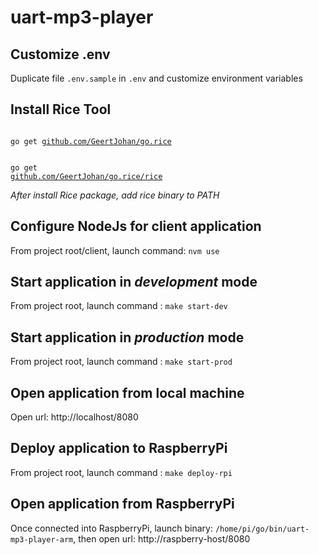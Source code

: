 # uart-mp3-player

## Customize .env
Duplicate file <code>.env.sample</code> in <code>.env</code> and customize environment variables

## Install Rice Tool

<code>
go get <a href="github.com/GeertJohan/go.rice">github.com/GeertJohan/go.rice</a>

go get <a href="github.com/GeertJohan/go.rice/rice">github.com/GeertJohan/go.rice/rice</a>
</code>

*After install Rice package, add rice binary to PATH*


## Configure NodeJs for client application

From project root/client, launch command: <code>nvm use</code>

## Start application in *development* mode

From project root, launch command : <code>make start-dev</code> 

## Start application in *production* mode

From project root, launch command : <code>make start-prod</code>  

## Open application from local machine

Open url: http://localhost/8080

## Deploy application to RaspberryPi

From project root, launch command : <code>make deploy-rpi</code>

## Open application from RaspberryPi

Once connected into RaspberryPi, launch binary: <code>/home/pi/go/bin/uart-mp3-player-arm</code>,
then open url: http://raspberry-host/8080